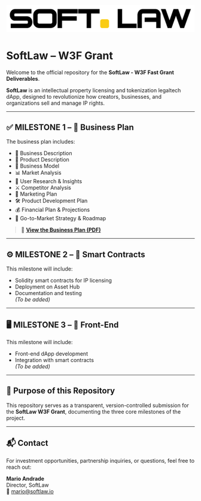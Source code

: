 # ![SoftLaw Logo](./softlaw_logo.png)  
# SoftLaw – W3F Grant

Welcome to the official repository for the **SoftLaw - W3F Fast Grant Deliverables**.

**SoftLaw** is an intellectual property licensing and tokenization legaltech dApp, designed to revolutionize how creators, businesses, and organizations sell and manage IP rights.

---

## ✅ MILESTONE 1 – 📄 Business Plan

The business plan includes:

- 🏢 Business Description  
- 🧩 Product Description  
- 💼 Business Model  
- 📊 Market Analysis  
- 🧠 User Research & Insights  
- ⚔️ Competitor Analysis  
- 📣 Marketing Plan  
- 🛠 Product Development Plan  
- 💰 Financial Plan & Projections  
- 🚀 Go-to-Market Strategy & Roadmap  

> 🔗 [**View the Business Plan (PDF)**](./business_plan.pdf)

---

## ⚙️ MILESTONE 2 – 📄 Smart Contracts

This milestone will include:

- Solidity smart contracts for IP licensing  
- Deployment on Asset Hub  
- Documentation and testing  
*(To be added)*

---

## 🖥 MILESTONE 3 – 📄 Front-End

This milestone will include:

- Front-end dApp development  
- Integration with smart contracts  
*(To be added)*

---

## 📌 Purpose of this Repository

This repository serves as a transparent, version-controlled submission for the **SoftLaw W3F Grant**, documenting the three core milestones of the project.

---

## 📬 Contact

For investment opportunities, partnership inquiries, or questions, feel free to reach out:

**Mario Andrade**  
Director, SoftLaw  
📧 mario@softlaw.io



